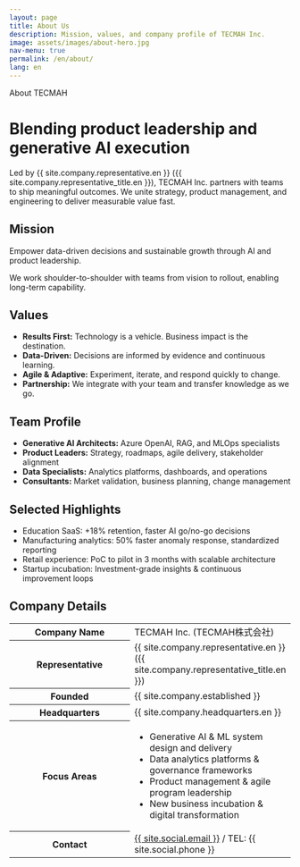 ```yaml
---
layout: page
title: About Us
description: Mission, values, and company profile of TECMAH Inc.
image: assets/images/about-hero.jpg
nav-menu: true
permalink: /en/about/
lang: en
---
```


<div class="container my-5">
  <div class="row justify-content-center mb-5">
    <div class="col-lg-9">
      <span class="badge-soft">About TECMAH</span>
      <h1 class="section-heading mt-3">Blending product leadership and generative AI execution</h1>
      <p class="lead">Led by {{ site.company.representative.en }} ({{ site.company.representative_title.en }}), TECMAH Inc. partners with teams to ship meaningful outcomes. We unite strategy, product management, and engineering to deliver measurable value fast.</p>
    </div>
  </div>

  <div class="row g-4 mb-6">
    <div class="col-md-6">
      <div class="contact-card h-100">
        <h2 class="section-heading">Mission</h2>
        <p>Empower data-driven decisions and sustainable growth through AI and product leadership.</p>
        <p>We work shoulder-to-shoulder with teams from vision to rollout, enabling long-term capability.</p>
      </div>
    </div>
    <div class="col-md-6">
      <div class="contact-card h-100">
        <h2 class="section-heading">Values</h2>
        <ul>
          <li><strong>Results First:</strong> Technology is a vehicle. Business impact is the destination.</li>
          <li><strong>Data-Driven:</strong> Decisions are informed by evidence and continuous learning.</li>
          <li><strong>Agile & Adaptive:</strong> Experiment, iterate, and respond quickly to change.</li>
          <li><strong>Partnership:</strong> We integrate with your team and transfer knowledge as we go.</li>
        </ul>
      </div>
    </div>
  </div>

  <div class="row g-4 mb-6">
    <div class="col-lg-6">
      <div class="contact-card h-100">
        <h2 class="section-heading">Team Profile</h2>
        <ul class="mb-0">
          <li><strong>Generative AI Architects:</strong> Azure OpenAI, RAG, and MLOps specialists</li>
          <li><strong>Product Leaders:</strong> Strategy, roadmaps, agile delivery, stakeholder alignment</li>
          <li><strong>Data Specialists:</strong> Analytics platforms, dashboards, and operations</li>
          <li><strong>Consultants:</strong> Market validation, business planning, change management</li>
        </ul>
      </div>
    </div>
    <div class="col-lg-6">
      <div class="contact-card h-100">
        <h2 class="section-heading">Selected Highlights</h2>
        <ul class="mb-0">
          <li>Education SaaS: +18% retention, faster AI go/no-go decisions</li>
          <li>Manufacturing analytics: 50% faster anomaly response, standardized reporting</li>
          <li>Retail experience: PoC to pilot in 3 months with scalable architecture</li>
          <li>Startup incubation: Investment-grade insights & continuous improvement loops</li>
        </ul>
      </div>
    </div>
  </div>

  <div class="table-wrapper">
    <h2 class="section-heading mb-3">Company Details</h2>
    <table class="table">
      <tbody>
        <tr>
          <th scope="row" style="width: 200px;">Company Name</th>
          <td>TECMAH Inc. (TECMAH株式会社)</td>
        </tr>
        <tr>
          <th scope="row">Representative</th>
          <td>{{ site.company.representative.en }} ({{ site.company.representative_title.en }})</td>
        </tr>
        <tr>
          <th scope="row">Founded</th>
          <td>{{ site.company.established }}</td>
        </tr>
        <tr>
          <th scope="row">Headquarters</th>
          <td>{{ site.company.headquarters.en }}</td>
        </tr>
        <tr>
          <th scope="row">Focus Areas</th>
          <td>
            <ul class="mb-0">
              <li>Generative AI & ML system design and delivery</li>
              <li>Data analytics platforms & governance frameworks</li>
              <li>Product management & agile program leadership</li>
              <li>New business incubation & digital transformation</li>
            </ul>
          </td>
        </tr>
        <tr>
          <th scope="row">Contact</th>
          <td><a href="mailto:{{ site.social.email }}">{{ site.social.email }}</a> / TEL: {{ site.social.phone }}</td>
        </tr>
      </tbody>
    </table>
  </div>
</div>
